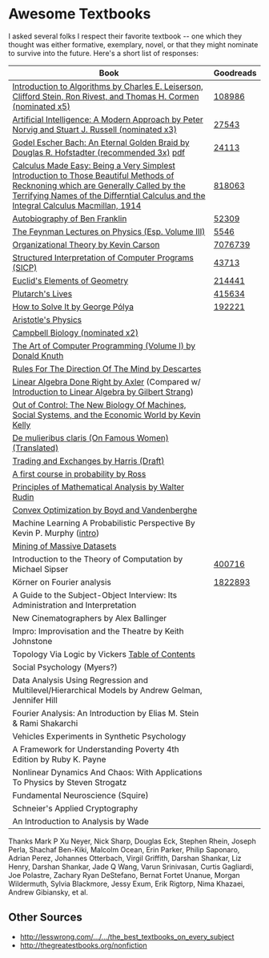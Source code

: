 # Awesome Textbooks

I asked several folks I respect their favorite textbook -- one which they thought was either formative, exemplary, novel, or that they might nominate to survive into the future. Here's a short list of responses:

| Book | Goodreads |
|------|------|
| [Introduction to Algorithms by Charles E. Leiserson, Clifford Stein, Ron Rivest, and Thomas H. Cormen (nominated x5)](http://citc.ui.ac.ir/zamani/clrs.pdf) | [108986](https://www.goodreads.com/book/show/108986.Introduction_to_Algorithms) | 
| [Artificial Intelligence: A Modern Approach by Peter Norvig and Stuart J. Russell (nominated x3)](http://www.cin.ufpe.br/~tfl2/artificial-intelligence-modern-approach.9780131038059.25368.pdf) | [27543](https://www.goodreads.com/book/show/27543.Artificial_Intelligence) |
| [Godel Escher Bach: An Eternal Golden Braid by Douglas R. Hofstadter (recommended 3x)](https://archive.org/details/GEBen_201404) [pdf](http://www.physixfan.com/wp-content/files/GEBen.pdf) | [24113](https://www.goodreads.com/book/show/24113.G_del_Escher_Bach) |
| [Calculus Made Easy: Being a Very Simplest Introduction to Those Beautiful Methods of Recknoning which are Generally Called by the Terrifying Names of the Differntial Calculus and the Integral Calculus Macmillan, 1914](https://archive.org/details/CalculusMadeEasy) | [818063](https://www.goodreads.com/book/show/818063.Calculus_Made_Easy) |
| [Autobiography of Ben Franklin](https://archive.org/details/autobiographybe00frangoog) | [52309](https://www.goodreads.com/book/show/52309.The_Autobiography_of_Benjamin_Franklin) |
| [The Feynman Lectures on Physics (Esp. Volume III)](https://archive.org/details/TheFeynmanLecturesOnPhysicsVolumes1_3_1963) | [5546](https://www.goodreads.com/book/show/5546.The_Feynman_Lectures_on_Physics) |
| [Organizational Theory by Kevin Carson](http://www.mutualist.org/sitebuildercontent/sitebuilderfiles/otkc11.pdf) | [7076739](https://www.goodreads.com/book/show/7076739-organization-theory)|
| [Structured Interpretation of Computer Programs (SICP)](http://web.mit.edu/alexmv/6.037/sicp.pdf) | [43713](https://www.goodreads.com/book/show/43713.Structure_and_Interpretation_of_Computer_Programs)|
| [Euclid's Elements of Geometry](https://archive.org/details/tayloreuclid00euclrich) | [214441](https://www.goodreads.com/book/show/214441.Euclid_s_Elements) |
| [Plutarch's Lives](http://classics.mit.edu/Browse/browse-Plutarch.html) | [415634](https://www.goodreads.com/book/show/415634.Plutarch_s_Lives_Volume_1) |
| [How to Solve It by George Pólya](https://notendur.hi.is/hei2/teaching/Polya_HowToSolveIt.pdf) | [192221](https://www.goodreads.com/book/show/192221.How_to_Solve_It) |
| [Aristotle's Physics](https://archive.org/stream/AristotleOrganon/AristotleOrganoncollectedWorks#page/n601/mode/2up) | |
| [Campbell Biology (nominated x2)](http://m-learning.zju.edu.cn/G2S/eWebEditor/uploadfile/20120925133308427.pdf) | |
| [The Art of Computer Programming (Volume I) by Donald Knuth](http://broiler.astrometry.net/~kilian/The_Art_of_Computer_Programming%20-%20Vol%201.pdf) | |
| [Rules For The Direction Of The Mind by Descartes](https://archive.org/details/descartessrulesf032479mbp) | |
| [Linear Algebra Done Right by Axler](https://math-test.googlecode.com/files/Linear%20Algebra%20Done%20Right,%202nd%20Ed%20-%20Sheldon%20Axler.pdf) (Compared w/ [Introduction to Linear Algebra by Gilbert Strang](http://genes.mit.edu/burgelab/yarden/strang_linear_algebra.pdf)) | |
| [Out of Control: The New Biology Of Machines, Social Systems, and the Economic World by Kevin Kelly](http://kk.org/mt-files/books-mt/ooc-mf.pdf) | |
| [De mulieribus claris (On Famous Women) (Translated)](https://books.google.com/books?id=pArYB6VgRq8C&pg=PA3&source=gbs_toc_r&cad=3#v=onepage) | |
| [Trading and Exchanges by Harris (Draft)](http://www-bcf.usc.edu/~lharris/Trading/Book/Book-extract.pdf) | |
| [A first course in probability by Ross](http://zalsiary.kau.edu.sa/Files/0009120/Files/119387_A_First_Course_in_Probability_8th_Edition.pdf) | |
| [Principles of Mathematical Analysis by Walter Rudin](https://notendur.hi.is/vae11/%C3%9Eekking/principles_of_mathematical_analysis_walter_rudin.pdf) | |
| [Convex Optimization by Boyd and Vandenberghe](https://web.stanford.edu/~boyd/cvxbook/bv_cvxbook.pdf) | |
| Machine Learning A Probabilistic Perspective By Kevin P. Murphy ([intro](https://www.cs.ubc.ca/~murphyk/MLbook/pml-intro-22may12.pdf)) | |
| [Mining of Massive Datasets](http://infolab.stanford.edu/~ullman/mmds/book.pdf) |  |
| Introduction to the Theory of Computation by Michael Sipser | [400716](https://www.goodreads.com/book/show/400716.Introduction_to_the_Theory_of_Computation)
| Körner on Fourier analysis | [1822893](https://www.goodreads.com/book/show/1822893) |
| A Guide to the Subject-Object Interview: Its Administration and Interpretation | |
| New Cinematographers by Alex Ballinger | |
| Impro: Improvisation and the Theatre by Keith Johnstone | |
| Topology Via Logic by Vickers [Table of Contents](http://www.gbv.de/dms/ilmenau/toc/21309293X.PDF) | |
| Social Psychology (Myers?) | |
| Data Analysis Using Regression and Multilevel/Hierarchical Models by Andrew Gelman, Jennifer Hill | |
| Fourier Analysis: An Introduction by Elias M. Stein & Rami Shakarchi | |
| Vehicles Experiments in Synthetic Psychology | |
| A Framework for Understanding Poverty 4th Edition by Ruby K. Payne | |
| Nonlinear Dynamics And Chaos: With Applications To Physics by Steven Strogatz | |
| Fundamental Neuroscience (Squire) | |
| Schneier's Applied Cryptography | |
| An Introduction to Analysis by Wade | |

Thanks Mark P Xu Neyer, Nick Sharp, Douglas Eck, Stephen Rhein, Joseph Perla,
Shachaf Ben-Kiki, Malcolm Ocean, Erin Parker, Philip Saponaro, Adrian Perez,
Johannes Otterbach, Virgil Griffith, Darshan Shankar, Liz Henry, Darshan
Shankar, Jade Q Wang, Varun Srinivasan, Curtis Gagliardi, Joe Polastre, Zachary
Ryan DeStefano, Bernat Fortet Unanue, Morgan Wildermuth, Sylvia Blackmore, Jessy
Exum, Erik Rigtorp, Nima Khazaei, Andrew Gibiansky, et al.

## Other Sources

* http://lesswrong.com/…/…/the_best_textbooks_on_every_subject
* http://thegreatestbooks.org/nonfiction
